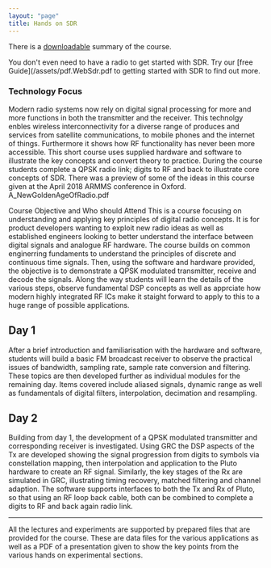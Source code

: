 ```yaml
---
layout: "page"
title: Hands on SDR
---
```

There is a [downloadable](/assets/pdf/CourseInfo/TwoDaySDR_U19_Outline.pdf) summary of the course.


You don't even need to have a radio to get started with SDR. Try our 
[free Guide](/assets/pdf.WebSdr.pdf to getting started with SDR to find out more.

### Technology Focus
Modern radio systems now rely on digital signal processing for more and more functions in both 
the transmitter and the receiver. This technolgy enbles wireless interconnectivity for a diverse 
range of produces and services from satellite communications, to mobile phones and the internet of 
things. Furthermore it shows how RF functionality has never been more accessible. This short course 
uses supplied hardware and software to illustrate the key concepts and convert theory to practice. 
During the course students complete a QPSK radio link; digits to RF and back to illustrate core 
concepts of SDR. There was a preview of some of the ideas in this course given at the April 2018 
ARMMS conference in Oxford.  A_NewGoldenAgeOfRadio.pdf

Course Objective and Who should Attend
This is a course focusing on understanding and applying key principles of digital radio concepts. 
It is for product developers wanting to exploit new radio ideas as well as established engineers 
looking to better understand the interface between digital signals and analogue RF hardware. The 
course builds on common enginerring fundaments to understand the principles of discrete and 
continuous time signals. Then, using the software and hardware provided, the objective is to 
demonstrate a QPSK modulated transmitter, receive and decode the signals. Along the way students 
will learn the details of the various steps, observe fundamental DSP concepts as well as apprciate 
how modern highly integrated RF ICs make it staight forward to apply to this to a huge range of 
possible applications.

## Day 1
After a brief introduction and familiarisation with the hardware and software, students will build 
a basic FM broadcast receiver to observe the practical issues of bandwidth, sampling rate, sample 
rate conversion and filtering. These topics are then developed further as individual modules for 
the remaining day. Items covered include aliased signals, dynamic range as well as fundamentals 
of digital filters, interpolation, decimation and resampling.

## Day 2
Building from day 1, the development of a QPSK modulated transmitter and corresponding receiver 
is investigated. Using GRC the DSP aspects of the Tx are developed showing the signal progression 
from digits to symbols via constellation mapping, then interpolation and application to the Pluto 
hardware to create an RF signal. Similarly, the key stages of the Rx are simulated in GRC, 
illustrating timing recovery, matched filtering and channel adaption. The software supports 
interfaces to both the Tx and Rx of Pluto, so that using an RF loop back cable, both can be 
combined to complete a digits to RF and back again radio link.

----

All the lectures and experiments are supported by prepared files that are provided for the course. 
These are data files for the various applications as well as a PDF of a presentation given to show 
the key points from the various hands on experimental sections.